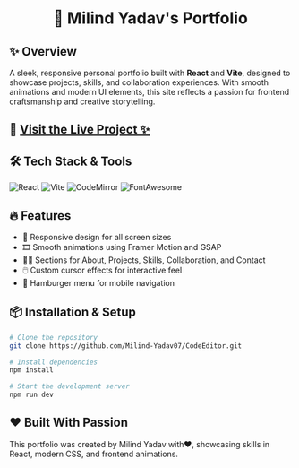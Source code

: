 <h1 align="center">🎨 Milind Yadav's Portfolio</h1>

## ✨ Overview
A sleek, responsive personal portfolio built with **React** and **Vite**, designed to showcase projects, skills, and collaboration experiences. With smooth animations and modern UI elements, this site reflects a passion for frontend craftsmanship and creative storytelling.

## 🔗 [Visit the Live Project ✨](https://milind-code-editor.netlify.app/)


## 🛠️ Tech Stack & Tools

![React](https://img.shields.io/badge/React-20232A?style=for-the-badge&logo=react&logoColor=61DAFB)
![Vite](https://img.shields.io/badge/Vite-646CFF?style=for-the-badge&logo=vite&logoColor=white)
![CodeMirror](https://img.shields.io/badge/SCSS-1E1E1E?style=for-the-badge&logo=SCSS&logoColor=white)
![FontAwesome](https://img.shields.io/badge/FramerMotion-339AF0?style=for-the-badge&logo=FramerMotion&logoColor=white)

## 🔥 Features

- 📱 Responsive design for all screen sizes  
- 🎞️ Smooth animations using Framer Motion and GSAP  
- 🧑‍💻 Sections for About, Projects, Skills, Collaboration, and Contact  
- 🖱️ Custom cursor effects for interactive feel  
- 🍔 Hamburger menu for mobile navigation  

## 📦 Installation & Setup

```bash
# Clone the repository
git clone https://github.com/Milind-Yadav07/CodeEditor.git

# Install dependencies
npm install

# Start the development server
npm run dev
```

## ❤️ Built With Passion
This portfolio was created by Milind Yadav with♥️, showcasing skills in React, modern CSS, and frontend animations.

